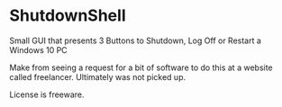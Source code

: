 # ShutdownShell
Small GUI that presents 3 Buttons to Shutdown, Log Off or Restart a Windows 10 PC

Make from seeing a request for a bit of software to do this at a website called freelancer. Ultimately was not picked up.  

License is freeware.
